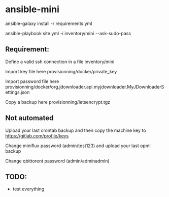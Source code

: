 # ansible-mini

ansible-galaxy install -r requirements.yml

ansible-playbook site.yml  -i inventory/mini --ask-sudo-pass

## Requirement:

Define a valid ssh connection in a file inventory/mini

Import key file here provisionning/docker/private_key

Import password file here provisionning/docker/org.jdownloader.api.myjdownloader.MyJDownloaderSettings.json

Copy a backup here provisionning/letsencrypt.tgz

## Not automated

Upload your last crontab backup and then copy the machine key to https://gitlab.com/profile/keys

Change miniflux password (admin/test123) and upload your last opml backup

Change qbittorent password (admin/adminadmin)

## TODO:
- test everything
